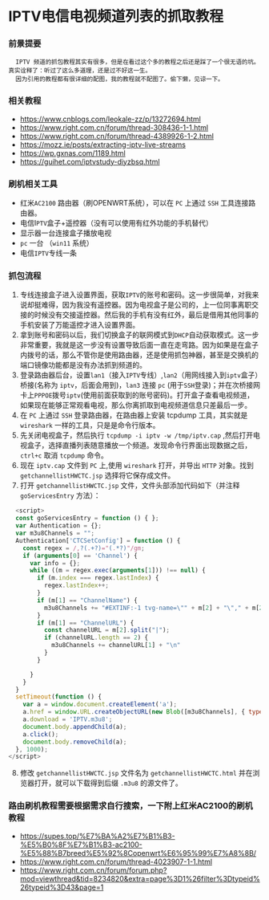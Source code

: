 # IPTV电信电视频道列表的抓取教程


<!--more-->
### 前景提要

```text
  IPTV 频道的抓包教程其实有很多，但是在看过这个多的教程之后还是踩了一个很无语的坑。真实诠释了：听过了这么多道理，还是过不好这一生。
  因为引用的教程都有很详细的配图，我的教程就不配图了。偷下懒，见谅一下。
```

### 相关教程

- https://www.cnblogs.com/leokale-zz/p/13272694.html
- https://www.right.com.cn/forum/thread-308436-1-1.html
- https://www.right.com.cn/forum/thread-4389926-1-2.html
- https://mozz.ie/posts/extracting-iptv-live-streams
- https://wp.gxnas.com/1189.html
- https://guihet.com/iptvstudy-diyzbsq.html

### 刷机相关工具

- 红米`AC2100` 路由器（刷OPENWRT系统），可以在 `PC` 上通过 `SSH` 工具连接路由器。
- 电信I`PTV`盒子+遥控器（没有可以使用有红外功能的手机替代）
- 显示器一台连接盒子播放电视
- `pc` 一台 （`win11` 系统）
- 电信`IPTV`专线一条

### 抓包流程

1. 专线连接盒子进入设置界面，获取`IPTV`的账号和密码。这一步很简单，对我来说却挺难得，因为我没有遥控器。因为电视盒子是公司的，上一位同事离职交接的时候没有交接遥控器。然后我的手机有没有红外，最后是借用其他同事的手机安装了万能遥控才进入设置界面。
2. 拿到账号和密码以后，我们切换盒子的联网模式到`DHCP`自动获取模式。这一步非常重要，我就是这一步没有设置导致后面一直在走弯路。因为如果是在盒子内拨号的话，那么不管你是使用路由器，还是使用抓包神器，甚至是交换机的端口镜像功能都是没有办法抓到频道的。
3. 登录路由器后台，设置`lan1`（接入`IPTV`专线）,`lan2`（用网线接入到`iptv`盒子）桥接(名称为 `iptv`，后面会用到)，`lan3` 连接 `pc` (用于`SSH`登录)；并在次桥接网卡上`PPPOE`拨号`iptv`(使用前面获取到的账号密码)。打开盒子查看电视频道，如果现在能够正常观看电视，那么你离抓取到电视频道信息只差最后一步。
4. 在 `PC` 上通过 `SSH` 登录路由器，在路由器上安装 tcpdump 工具，其实就是 `wireshark` 一样的工具，只是是命令行版本。
5. 先关闭电视盒子，然后执行 `tcpdump -i iptv -w /tmp/iptv.cap` ,然后打开电视盒子，选择直播列表随意播放一个频道。发现命令行界面出现数据之后，`ctrl+c` 取消 `tcpdump` 命令。
6. 现在 `iptv.cap` 文件到 `PC` 上,使用 `wireshark` 打开，并导出 `HTTP` 对象。找到 `getchannellistHWCTC.jsp` 选择将它保存成文件。
7. 打开 `getchannellistHWCTC.jsp` 文件，文件头部添加代码如下（并注释 `goServicesEntry` 方法）：

```js
  <script>
  const goServicesEntry = function () { };
  var Authentication = {};
  var m3u8Channels = "";
  Authentication['CTCSetConfig'] = function () {
    const regex = /,?(.+?)="(.*?)"/gm;
    if (arguments[0] == 'Channel') {
      var info = {};
      while ((m = regex.exec(arguments[1])) !== null) {
        if (m.index === regex.lastIndex) {
          regex.lastIndex++;
        }
        if (m[1] == "ChannelName") {
          m3u8Channels += "#EXTINF:-1 tvg-name=\"" + m[2] + "\"," + m[2] + "\n"
        }
        if (m[1] == "ChannelURL") {
          const channelURL = m[2].split("|");
          if (channelURL.length == 2) {
            m3u8Channels += channelURL[1] + "\n"
          }
        }

      }
    }
  }
  setTimeout(function () {
    var a = window.document.createElement('a');
    a.href = window.URL.createObjectURL(new Blob([m3u8Channels], { type: 'application/x-mpegURL' }));
    a.download = 'IPTV.m3u8';
    document.body.appendChild(a);
    a.click();
    document.body.removeChild(a);
  }, 1000);
</script>
```

8. 修改 `getchannellistHWCTC.jsp` 文件名为 `getchannellistHWCTC.html` 并在浏览器打开，就可以下载得到后缀 `.m3u8` 的源文件了。

### 路由刷机教程需要根据需求自行搜索，一下附上红米AC2100的刷机教程

- https://supes.top/%E7%BA%A2%E7%B1%B3-%E5%B0%8F%E7%B1%B3-ac2100-%E5%88%B7breed%E5%92%8Copenwrt%E6%95%99%E7%A8%8B/
- https://www.right.com.cn/forum/thread-4023907-1-1.html
- https://www.right.com.cn/forum/forum.php?mod=viewthread&tid=8234820&extra=page%3D1%26filter%3Dtypeid%26typeid%3D43&page=1

